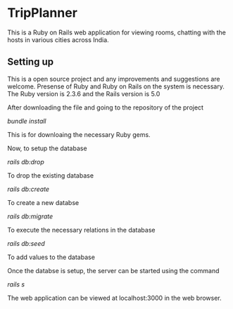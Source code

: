 # TripPlanner

This is a Ruby on Rails web application for viewing rooms, chatting with the hosts in various cities across India.

## Setting up

This is a open source project and any improvements and suggestions are welcome. Presense of Ruby and Ruby on Rails on the system is necessary. The Ruby version is 2.3.6 and the Rails version is 5.0

After downloading the file and going to the repository of the project

*bundle install*

This is for downloaing the necessary Ruby gems.

Now, to setup the database

*rails db:drop*

To drop the existing database

*rails db:create*

To create a new databse

*rails db:migrate*

To execute the necessary relations in the database

*rails db:seed*

To add values to the database

Once the databse is setup, the server can be started using the command

*rails s*

The web application can be viewed at localhost:3000 in the web browser.
